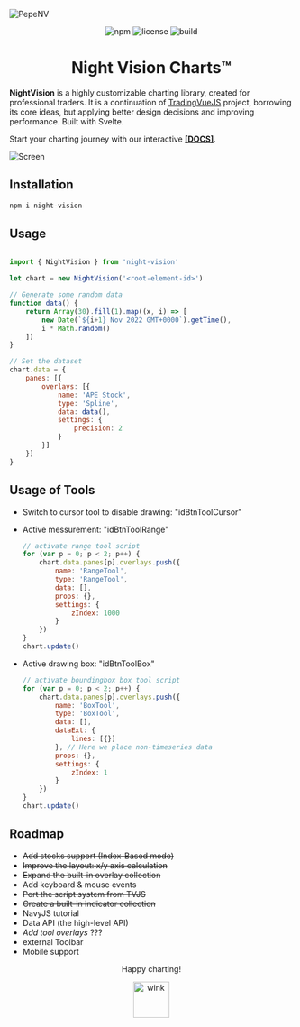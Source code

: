 

![PepeNV](https://github.com/project-nv/night-vision/blob/main/docs/docs/public/nv-banner.jpeg?raw=true)

<div align="center">

![npm](https://img.shields.io/npm/v/night-vision.svg?color=brightgreen&label=version) ![license](https://img.shields.io/badge/license-MIT-blue.svg) ![build](https://img.shields.io/badge/build-passing-brightgreen.svg)

</div>

# <center> Night Vision Charts™ </center>

**NightVision** is a highly customizable charting library, created for professional traders. It is a continuation of [TradingVueJS](https://github.com/tvjsx/trading-vue-js) project, borrowing its core ideas, but applying better design decisions and improving performance. Built with Svelte.

Start your charting journey with our interactive [**[DOCS]**](https://nightvision.dev/guide/intro/night-vision-charts.html).

![Screen](https://raw.githubusercontent.com/project-nv/night-vision/main/docs/docs/public/screen.png)

## Installation

```sh
npm i night-vision
```

## Usage

```js

import { NightVision } from 'night-vision'

let chart = new NightVision('<root-element-id>')

// Generate some random data
function data() {
    return Array(30).fill(1).map((x, i) => [
        new Date(`${i+1} Nov 2022 GMT+0000`).getTime(),
        i * Math.random()
    ])
}

// Set the dataset
chart.data = {
    panes: [{
        overlays: [{
            name: 'APE Stock',
            type: 'Spline',
            data: data(),
            settings: {
                precision: 2
            }
        }]
    }]
}
```

## Usage of Tools
- Switch to cursor tool to disable drawing: "idBtnToolCursor"
- Active messurement: "idBtnToolRange"
    ```js
    // activate range tool script
    for (var p = 0; p < 2; p++) {
        chart.data.panes[p].overlays.push({
            name: 'RangeTool',
            type: 'RangeTool',
            data: [],
            props: {},
            settings: {
                zIndex: 1000
            }
        })
    }
    chart.update()
    ```

- Active drawing box: "idBtnToolBox"
    ```js
    // activate boundingbox box tool script
    for (var p = 0; p < 2; p++) {
        chart.data.panes[p].overlays.push({
            name: 'BoxTool',
            type: 'BoxTool',
            data: [],
            dataExt: {
                lines: [{}]
            }, // Here we place non-timeseries data
            props: {},
            settings: {
                zIndex: 1
            }
        })
    }
    chart.update()
    ```



## Roadmap

- ~~Add stocks support (Index-Based mode)~~
- ~~Improve the layout: x/y axis calculation~~
- ~~Expand the built-in overlay collection~~
- ~~Add keyboard & mouse events~~
- ~~Port the script system from TVJS~~
- ~~Create a built-in indicator collection~~
- NavyJS tutorial
- Data API (the high-level API)
- *Add tool overlays* ???
- external Toolbar
- Mobile support


<div align="center">

Happy charting!

<img src="https://raw.githubusercontent.com/project-nv/night-vision/main/docs/docs/public/wink.gif" alt="wink" width="64"/>

</div>
